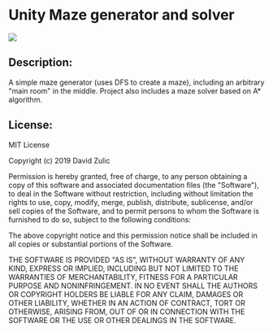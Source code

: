 # Unity Maze generator and solver

![](https://media.giphy.com/media/SXC1TGF3qsN5kUf2FM/giphy.gif)

## Description: 
A simple maze generator (uses DFS to create a maze), including an arbitrary "main room" in the middle. 
Project also includes a maze solver based on A* algorithm.

## License:

MIT License

Copyright (c) 2019 David Zulic

Permission is hereby granted, free of charge, to any person obtaining a copy
of this software and associated documentation files (the "Software"), to deal
in the Software without restriction, including without limitation the rights
to use, copy, modify, merge, publish, distribute, sublicense, and/or sell
copies of the Software, and to permit persons to whom the Software is
furnished to do so, subject to the following conditions:

The above copyright notice and this permission notice shall be included in all
copies or substantial portions of the Software.

THE SOFTWARE IS PROVIDED "AS IS", WITHOUT WARRANTY OF ANY KIND, EXPRESS OR
IMPLIED, INCLUDING BUT NOT LIMITED TO THE WARRANTIES OF MERCHANTABILITY,
FITNESS FOR A PARTICULAR PURPOSE AND NONINFRINGEMENT. IN NO EVENT SHALL THE
AUTHORS OR COPYRIGHT HOLDERS BE LIABLE FOR ANY CLAIM, DAMAGES OR OTHER
LIABILITY, WHETHER IN AN ACTION OF CONTRACT, TORT OR OTHERWISE, ARISING FROM,
OUT OF OR IN CONNECTION WITH THE SOFTWARE OR THE USE OR OTHER DEALINGS IN THE
SOFTWARE.